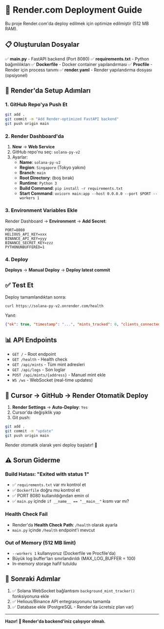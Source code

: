 # 🚀 Render.com Deployment Guide

Bu proje Render.com'da deploy edilmek için optimize edilmiştir (512 MB RAM).

## 📋 Oluşturulan Dosyalar

✅ **main.py** - FastAPI backend (Port 8080)
✅ **requirements.txt** - Python bağımlılıkları
✅ **Dockerfile** - Docker container yapılandırması
✅ **Procfile** - Render için process tanımı
✅ **render.yaml** - Render yapılandırma dosyası (opsiyonel)

## 🔧 Render'da Setup Adımları

### 1. GitHub Repo'ya Push Et

```bash
git add .
git commit -m "Add Render-optimized FastAPI backend"
git push origin main
```

### 2. Render Dashboard'da

1. **New** → **Web Service**
2. GitHub repo'nu seç: `solana-py-v2`
3. Ayarlar:
   - **Name**: `solana-py-v2`
   - **Region**: `Singapore` (Tokyo yakını)
   - **Branch**: `main`
   - **Root Directory**: (boş bırak)
   - **Runtime**: `Python 3`
   - **Build Command**: `pip install -r requirements.txt`
   - **Start Command**: `uvicorn main:app --host 0.0.0.0 --port $PORT --workers 1`

### 3. Environment Variables Ekle

Render Dashboard → **Environment** → **Add Secret**:

```
PORT=8080
HELIOUS_API_KEY=xxx
BINANCE_API_KEY=yyy
BINANCE_SECRET_KEY=zzz
PYTHONUNBUFFERED=1
```

### 4. Deploy

**Deploys** → **Manual Deploy** → **Deploy latest commit**

## ✅ Test Et

Deploy tamamlandıktan sonra:

```bash
curl https://solana-py-v2.onrender.com/health
```

Yanıt:
```json
{"ok": true, "timestamp": "...", "mints_tracked": 0, "clients_connected": 0}
```

## 📊 API Endpoints

- `GET /` - Root endpoint
- `GET /health` - Health check
- `GET /api/mints` - Tüm mint adresleri
- `GET /api/logs` - Son loglar
- `POST /api/mints/{address}` - Manuel mint ekle
- `WS /ws` - WebSocket (real-time updates)

## 🔄 Cursor → GitHub → Render Otomatik Deploy

1. **Render Settings** → **Auto-Deploy**: `Yes`
2. Cursor'da değişiklik yap
3. Git push:

```bash
git add .
git commit -m "update"
git push origin main
```

Render otomatik olarak yeni deploy başlatır! 🎉

## ⚠️ Sorun Giderme

### Build Hatası: "Exited with status 1"

- ✅ `requirements.txt` var mı kontrol et
- ✅ `Dockerfile` doğru mu kontrol et
- ✅ PORT 8080 kullanıldığından emin ol
- ✅ `main.py` içinde `if __name__ == "__main__"` kısmı var mı?

### Health Check Fail

- Render'da **Health Check Path**: `/health` olarak ayarla
- `main.py` içinde `/health` endpoint'i mevcut

### Out of Memory (512 MB limit)

- `--workers 1` kullanıyoruz (Dockerfile ve Procfile'da)
- Büyük log buffer'ları sınırlandırıldı (MAX_LOG_BUFFER = 100)
- In-memory storage hafif tutuldu

## 🎯 Sonraki Adımlar

1. ✅ Solana WebSocket bağlantısını `background_mint_tracker()` fonksiyonuna ekle
2. ✅ Helious/Binance API entegrasyonunu tamamla
3. ✅ Database ekle (PostgreSQL - Render'da ücretsiz plan var)

---

**Hazır! 🚀 Render'da backend'iniz çalışıyor olmalı.**

